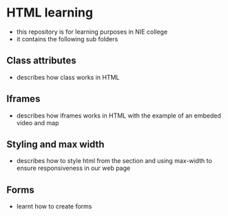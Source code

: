 # HTML learning
- this repository is for learning purposes in NIE college
- it contains the following sub folders
## Class attributes
- describes how class works in HTML
## Iframes
- describes how iframes works in HTML with the example of an embeded video and map 
## Styling and max width
- describes how to style html from the <head> section and using max-width to ensure responsiveness in our web page
## Forms
- learnt how to create forms
